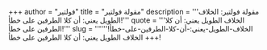 +++
author = "فولتير"
title = "مقولة فولتير"
description = '''مقولة فولتير: الخلاف الطويل يعني: أن كلا الطرفين على خطأ!'''
quote = '''الخلاف الطويل يعني: أن كلا الطرفين على خطأ!'''
slug = '''الخلاف-الطويل-يعني:-أن-كلا-الطرفين-على-خطأ!'''
+++
الخلاف الطويل يعني: أن كلا الطرفين على خطأ!
